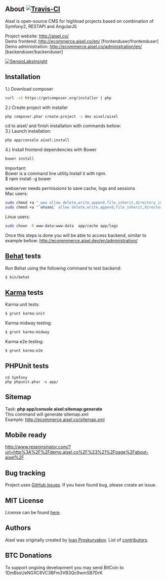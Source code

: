 About [![Travis-CI](https://travis-ci.org/ivanproskuryakov/Aisel.svg?branch=master)](https://travis-ci.org/ivanproskuryakov/Aisel)
-----------------------------------

Aisel is open-source CMS for highload projects based on combination of Symfony2, RESTAPI and AngularJS

Project website: http://aisel.co/<br/>
Demo frontend: http://ecommerce.aisel.co/en/ [frontenduser/frontenduser]<br/>
Demo administration: http://ecommerce.aisel.co/administration/en/ [backenduser/backenduser]<br/>

[![SensioLabsInsight](https://insight.sensiolabs.com/projects/e3761c26-4de8-4679-8645-ddedad0ae4a4/big.png)](https://insight.sensiolabs.com/projects/e3761c26-4de8-4679-8645-ddedad0ae4a4)<br/>

Installation
-----------------------------------

1.) Download composer<br/>
```bash
curl -sS https://getcomposer.org/installer | php
```
2.) Create project with installer <br/>
```bash
php composer.phar create-project -s dev aisel/aisel
```
cd to aisel/ and finish installation with commands bellow:<br/>
3.) Launch installation:<br/>
```bash
php app/console aisel:install
```
4.) Install frontend dependencies with Bower<br/>
```bash
bower install
```

Important:<br/>
Bower is a command line utility.Install it with npm.<br/>
$ npm install -g bower<br/>

webserver needs permissions to save cache, logs and sessions<br/>
Mac users:<br/>
```bash
sudo chmod +a "_www allow delete,write,append,file_inherit,directory_inherit" app/cache app/logs
sudo chmod +a "`whoami` allow delete,write,append,file_inherit,directory_inherit" app/cache app/logs app/var
```
Linux users:<br/>
```bash
sudo chown -R www-data:www-data  app/cache app/logs
```



Once this steps is done you will be able to access backend, similar to example bellow:
http://ecommmerce.aisel.dev/en/administration/<br/>


[Behat](http://behat.org) tests
-----------------------------------

Run Behat using the following command to test backend:

```bash
$ bin/behat
```

[Karma](http://karma-runner.github.io/) tests
-----------------------------------

Karma unit tests:
```bash
$ grunt karma:unit
```

Karma midway testing:
```bash
$ grunt karma:midway
```

Karma e2e testing:
```bash
$ grunt karma:e2e
```

PHPUnit tests
-----------------------------------
````
cd Symfony
php phpunit.phar -c app/
````

Sitemap
-----------------------------------
Task: <b>php app/console aisel:sitemap:generate</b><br/>
This command will generate sitemap.xml<br/>
Example: http://ecommerce.aisel.co/sitemap.xml<br/>

Mobile ready
-----------------------------------
http://www.responsinator.com/?url=http%3A%2F%2Fdemo.aisel.co%2F%23%21%2Fpage%2Fabout-aisel%2F

Bug tracking
-----------------------------------

Project uses [GitHub issues](https://github.com/ivanproskuryakov/Aisel/issues).
If you have found bug, please create an issue.

MIT License
-----------------------------------

License can be found [here](https://github.com/ivanproskuryakov/Aisel/blob/master/LICENSE).

Authors
-----------------------------------

Aisel was originally created by [Ivan Proskuryakov](http://www.magazento.com).
List of [contributors](https://github.com/ivanproskuryakov/Aisel/graphs/contributors).

BTC Donations
-----------------------------------
To support ongoing development you may send BitCoin to 1DmBssUeNGXC8VC3BFm3VB3Qc9wmSB7DrK